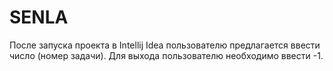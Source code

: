 # SENLA
После запуска проекта в Intellij Idea пользователю предлагается ввести число (номер задачи).
Для выхода пользователю необходимо ввести -1.
